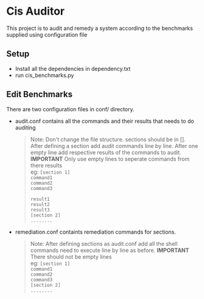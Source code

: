 # Cis Auditor
This project is to audit and remedy a system according to the benchmarks supplied using configuration file

## Setup
- Install all the dependencies in dependency.txt
- run cis_benchmarks.py

## Edit Benchmarks
There are two configuration files in conf/ directory.       
  - audit.conf contains all the commands and their results that needs to do auditing       
    > Note: Don't change the file structure. sections should be in []. After defining a section add audit commands line by line. After one empty line add respective results of the commands to audit. **IMPORTANT** Only use empty lines to seperate commands from there results        
    eg: 
    `[section 1]`        
    `command1`        
    `command2`        
    `command3`        
    `        `        
    `result1`        
    `result2`        
    `result3`        
    `[section 2]`        
    `........`        
  - remediation.conf containts remediation commands for sections. 
    > Note: After defining sections as audit.conf add all the shell commands need to execute line by line as before. **IMPORTANT** There should not be empty lines        
    eg: `[section 1]`        
        `command1`        
        `command2`        
        `command3`        
        `[section 2]`        
        `........`
